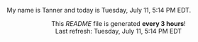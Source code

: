My name is Tanner and today is Tuesday, July 11, 5:14 PM EDT.

<p align="center">This <i>README</i> file is generated <b>every 3 hours</b>!</br>Last refresh: Tuesday, July 11, 5:14 PM EDT<br /></p>
